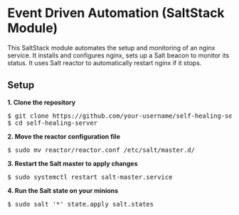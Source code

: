 # Event Driven Automation (SaltStack Module)

This SaltStack module automates the setup and monitoring of an nginx service.
It installs and configures nginx, sets up a Salt beacon to monitor its status.
It uses Salt reactor to automatically restart nginx if it stops.

## Setup

**1. Clone the repository**

<pre>
$ git clone https://github.com/your-username/self-healing-server.git
$ cd self-healing-server
</pre>

**2. Move the reactor configuration file**

<pre>
$ sudo mv reactor/reactor.conf /etc/salt/master.d/
</pre>

**3. Restart the Salt master to apply changes**

<pre>
$ sudo systemctl restart salt-master.service
</pre>

**4. Run the Salt state on your minions**

<pre>
$ sudo salt '*' state.apply salt.states
</pre>
